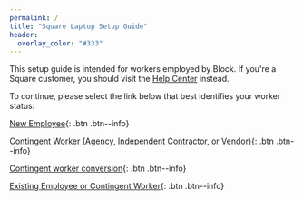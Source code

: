 ```yaml
---
permalink: /
title: "Square Laptop Setup Guide"
header:
  overlay_color: "#333"
---
```


This setup guide is intended for workers employed by Block. If you're a Square customer, you should visit the [Help Center](https://squareup.com/help/) instead.

To continue, please select the link below that best identifies your worker status:

[New Employee](/fte){: .btn .btn--info}

[Contingent Worker (Agency, Independent Contractor, or Vendor)](/contingent){: .btn .btn--info}

[Contingent worker conversion](/conversion){: .btn .btn--info}

[Existing Employee or Contingent Worker](/os){: .btn .btn--info}
